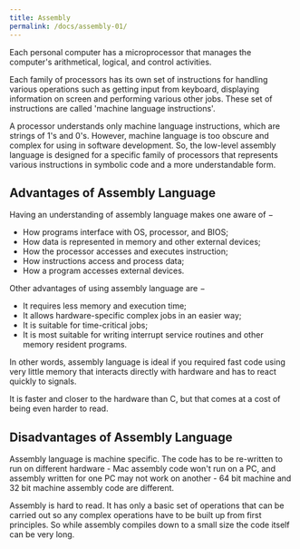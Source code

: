 ```yaml
---
title: Assembly
permalink: /docs/assembly-01/
---
```


Each personal computer has a microprocessor that manages the computer's arithmetical, logical, and control activities.  

Each family of processors has its own set of instructions for handling various operations such as getting input from keyboard, displaying information on screen and performing various other jobs. These set of instructions are called 'machine language instructions'.  

A processor understands only machine language instructions, which are strings of 1's and 0's. However, machine language is too obscure and complex for using in software development. So, the low-level assembly language is designed for a specific family of processors that represents various instructions in symbolic code and a more understandable form.   

## Advantages of Assembly Language

Having an understanding of assembly language makes one aware of −

* How programs interface with OS, processor, and BIOS;
* How data is represented in memory and other external devices;
* How the processor accesses and executes instruction;
* How instructions access and process data;
* How a program accesses external devices.

Other advantages of using assembly language are −
* It requires less memory and execution time;
* It allows hardware-specific complex jobs in an easier way;
* It is suitable for time-critical jobs;
* It is most suitable for writing interrupt service routines and other memory resident programs.

In other words, assembly language is ideal if you required fast code using very little memory that interacts directly with hardware and has to react quickly to signals.  

It is faster and closer to the hardware than C, but that comes at a cost of being even harder to read.  

## Disadvantages of Assembly Language

Assembly language is machine specific. The code has to be re-written to run on different hardware - Mac assembly code won't run on a PC, and assembly written for one PC may not work on another - 64 bit machine and 32 bit machine assembly code are different.  

Assembly is hard to read. It has only a basic set of operations that can be carried out so any complex operations have to be built up from first principles. So while assembly compiles down to a small size the code itself can be very long.  

